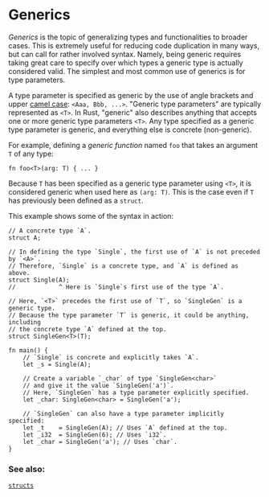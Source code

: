 # Generics

*Generics* is the topic of generalizing types and functionalities to broader
cases. This is extremely useful for reducing code duplication in many ways,
but can call for rather involved syntax. Namely, being generic requires 
taking great care to specify over which types a generic type 
is actually considered valid. The simplest and most common use of generics 
is for type parameters.

A type parameter is specified as generic by the use of angle brackets and upper
[camel case][camelcase]: `<Aaa, Bbb, ...>`. "Generic type parameters" are
typically represented as `<T>`. In Rust, "generic" also describes anything that
accepts one or more generic type parameters `<T>`. Any type specified as a 
generic type parameter is generic, and everything else is concrete (non-generic).

For example, defining a *generic function* named `foo` that takes an argument
`T` of any type:

```rust,ignore
fn foo<T>(arg: T) { ... }
```

Because `T` has been specified as a generic type parameter using `<T>`, it 
is considered generic when used here as `(arg: T)`. This is the case even if `T` 
has previously been defined as a `struct`.

This example shows some of the syntax in action:

```rust,editable
// A concrete type `A`.
struct A;

// In defining the type `Single`, the first use of `A` is not preceded by `<A>`.
// Therefore, `Single` is a concrete type, and `A` is defined as above.
struct Single(A);
//            ^ Here is `Single`s first use of the type `A`.

// Here, `<T>` precedes the first use of `T`, so `SingleGen` is a generic type.
// Because the type parameter `T` is generic, it could be anything, including
// the concrete type `A` defined at the top.
struct SingleGen<T>(T);

fn main() {
    // `Single` is concrete and explicitly takes `A`.
    let _s = Single(A);
    
    // Create a variable `_char` of type `SingleGen<char>`
    // and give it the value `SingleGen('a')`.
    // Here, `SingleGen` has a type parameter explicitly specified.
    let _char: SingleGen<char> = SingleGen('a');

    // `SingleGen` can also have a type parameter implicitly specified:
    let _t    = SingleGen(A); // Uses `A` defined at the top.
    let _i32  = SingleGen(6); // Uses `i32`.
    let _char = SingleGen('a'); // Uses `char`.
}
```

### See also:

[`structs`][structs]

[structs]: custom_types/structs.md
[camelcase]: https://en.wikipedia.org/wiki/CamelCase
